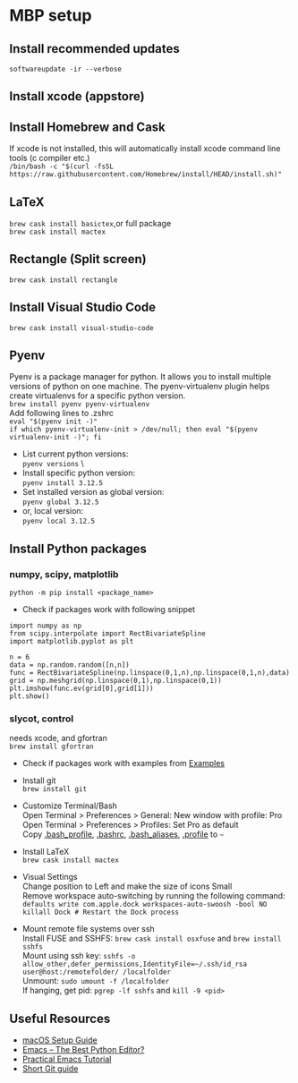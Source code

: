 # MBP setup
## Install recommended updates
`softwareupdate -ir --verbose`

## Install xcode (appstore)

## Install Homebrew and Cask
If xcode is not installed, this will automatically install xcode command line tools (c compiler etc.)\
`/bin/bash -c "$(curl -fsSL https://raw.githubusercontent.com/Homebrew/install/HEAD/install.sh)"`

## LaTeX
`brew cask install basictex`,or full package \
`brew cask install mactex`

## Rectangle (Split screen)
`brew cask install rectangle`

## Install Visual Studio Code
`brew cask install visual-studio-code`

## Pyenv
Pyenv is a package manager for python. It allows you to install multiple versions of python on one machine. The pyenv-virtualenv plugin helps create virtualenvs for a specific python version. \
`brew install pyenv pyenv-virtualenv` \
Add following lines to .zshrc \
`eval "$(pyenv init -)"` \
`if which pyenv-virtualenv-init > /dev/null; then eval "$(pyenv virtualenv-init -)"; fi`
 - List current python versions: \
   `pyenv versions` \
 - Install specific python version: \
   `pyenv install 3.12.5`
 -  Set installed version as global version: \
   `pyenv global 3.12.5`
 -  or, local version: \
   `pyenv local 3.12.5`

   
## Install Python packages
### numpy, scipy, matplotlib 
`python -m pip install <package_name>`

- Check if packages work with following snippet
```
import numpy as np
from scipy.interpolate import RectBivariateSpline
import matplotlib.pyplot as plt

n = 6
data = np.random.random([n,n])
func = RectBivariateSpline(np.linspace(0,1,n),np.linspace(0,1,n),data)
grid = np.meshgrid(np.linspace(0,1),np.linspace(0,1))
plt.imshow(func.ev(grid[0],grid[1]))
plt.show()
```
### slycot, control
needs xcode, and gfortran\
`brew install gfortran`
- Check if packages work with examples from
[Examples](https://python-control.readthedocs.io/en/latest/examples.html)



- Install git \
`brew install git`

- Customize Terminal/Bash \
Open Terminal > Preferences > General: New window with profile: Pro\
Open Terminal > Preferences > Profiles: Set Pro as default\
Copy [.bash_profile](/.bash_profile), [.bashrc](/.bashrc), [.bash_aliases](/.bash_aliases), [.profile](/.profile) to `~`

- Install LaTeX \
`brew cask install mactex`

- Visual Settings \
Change position to Left and make the size of icons Small \
Remove workspace auto-switching by running the following command: \
`defaults write com.apple.dock workspaces-auto-swoosh -bool NO` \
`killall Dock # Restart the Dock process`

- Mount remote file systems over ssh\
Install FUSE and SSHFS: `brew cask install osxfuse` and `brew install sshfs` \
Mount using ssh key: `sshfs -o allow_other,defer_permissions,IdentityFile=~/.ssh/id_rsa user@host:/remotefolder/ /localfolder`\
Unmount: `sudo umount -f /localfolder` \
If hanging, get pid: `pgrep -lf sshfs` and `kill -9 <pid>`


## Useful Resources
- [macOS Setup Guide](http://sourabhbajaj.com/mac-setup/SystemPreferences/)
- [Emacs – The Best Python Editor?](https://realpython.com/emacs-the-best-python-editor/)
- [Practical Emacs Tutorial](http://ergoemacs.org/emacs/emacs.html)
- [Short Git guide](http://rogerdudler.github.io/git-guide/)

